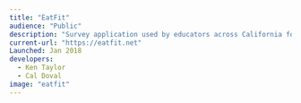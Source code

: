 ```yaml
---
title: "EatFit"
audience: "Public"
description: "Survey application used by educators across California for analyzing children's eating habits."
current-url: "https://eatfit.net"
Launched: Jan 2018
developers:
  - Ken Taylor
  - Cal Doval
image: "eatfit"
---
```

